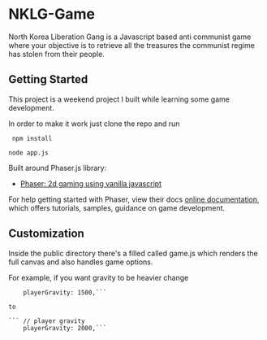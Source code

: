 # NKLG-Game

North Korea Liberation Gang is a Javascript based anti communist game where your objective is to retrieve all the treasures the communist regime has stolen from their people.

## Getting Started

This project is a weekend project I built while learning some game development.

In order to make it work just clone the repo and run 

``` npm install```

```node app.js ```

Built around Phaser.js library:

- [Phaser: 2d gaming using vanilla javascript](https://phaser.io)

For help getting started with Phaser, view their docs 
[online documentation](https://phaser.io/docs), which offers tutorials, 
samples, guidance on game development.

## Customization

Inside the public directory there's a filled called game.js which renders the full canvas and also handles game options.

For example, if you want gravity to be heavier change

``` // player gravity
    playerGravity: 1500,```

to

``` // player gravity
    playerGravity: 2000,```

